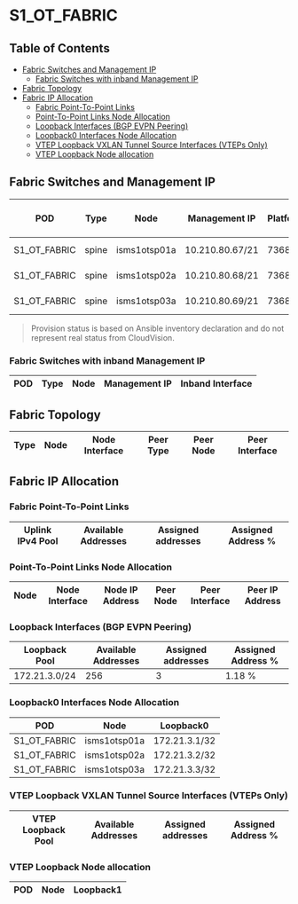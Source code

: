 # S1_OT_FABRIC

## Table of Contents

- [Fabric Switches and Management IP](#fabric-switches-and-management-ip)
  - [Fabric Switches with inband Management IP](#fabric-switches-with-inband-management-ip)
- [Fabric Topology](#fabric-topology)
- [Fabric IP Allocation](#fabric-ip-allocation)
  - [Fabric Point-To-Point Links](#fabric-point-to-point-links)
  - [Point-To-Point Links Node Allocation](#point-to-point-links-node-allocation)
  - [Loopback Interfaces (BGP EVPN Peering)](#loopback-interfaces-bgp-evpn-peering)
  - [Loopback0 Interfaces Node Allocation](#loopback0-interfaces-node-allocation)
  - [VTEP Loopback VXLAN Tunnel Source Interfaces (VTEPs Only)](#vtep-loopback-vxlan-tunnel-source-interfaces-vteps-only)
  - [VTEP Loopback Node allocation](#vtep-loopback-node-allocation)

## Fabric Switches and Management IP

| POD | Type | Node | Management IP | Platform | Provisioned in CloudVision | Serial Number |
| --- | ---- | ---- | ------------- | -------- | -------------------------- | ------------- |
| S1_OT_FABRIC | spine | isms1otsp01a | 10.210.80.67/21 | 7368X4 | Not Available | - |
| S1_OT_FABRIC | spine | isms1otsp02a | 10.210.80.68/21 | 7368X4 | Not Available | JPA2332A1M0 |
| S1_OT_FABRIC | spine | isms1otsp03a | 10.210.80.69/21 | 7368X4 | Not Available | JPA2332A1K5 |

> Provision status is based on Ansible inventory declaration and do not represent real status from CloudVision.

### Fabric Switches with inband Management IP

| POD | Type | Node | Management IP | Inband Interface |
| --- | ---- | ---- | ------------- | ---------------- |

## Fabric Topology

| Type | Node | Node Interface | Peer Type | Peer Node | Peer Interface |
| ---- | ---- | -------------- | --------- | ----------| -------------- |

## Fabric IP Allocation

### Fabric Point-To-Point Links

| Uplink IPv4 Pool | Available Addresses | Assigned addresses | Assigned Address % |
| ---------------- | ------------------- | ------------------ | ------------------ |

### Point-To-Point Links Node Allocation

| Node | Node Interface | Node IP Address | Peer Node | Peer Interface | Peer IP Address |
| ---- | -------------- | --------------- | --------- | -------------- | --------------- |

### Loopback Interfaces (BGP EVPN Peering)

| Loopback Pool | Available Addresses | Assigned addresses | Assigned Address % |
| ------------- | ------------------- | ------------------ | ------------------ |
| 172.21.3.0/24 | 256 | 3 | 1.18 % |

### Loopback0 Interfaces Node Allocation

| POD | Node | Loopback0 |
| --- | ---- | --------- |
| S1_OT_FABRIC | isms1otsp01a | 172.21.3.1/32 |
| S1_OT_FABRIC | isms1otsp02a | 172.21.3.2/32 |
| S1_OT_FABRIC | isms1otsp03a | 172.21.3.3/32 |

### VTEP Loopback VXLAN Tunnel Source Interfaces (VTEPs Only)

| VTEP Loopback Pool | Available Addresses | Assigned addresses | Assigned Address % |
| --------------------- | ------------------- | ------------------ | ------------------ |

### VTEP Loopback Node allocation

| POD | Node | Loopback1 |
| --- | ---- | --------- |
